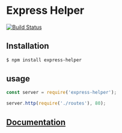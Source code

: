 # Express Helper
[![Build Status](https://travis-ci.com/jwepdx/express-helper.svg?branch=master)](https://travis-ci.com/jwepdx/express-helper)
## Installation
``` bash
$ npm install express-helper
```
## usage
``` javascript
const server = require('express-helper');

server.http(require('./routes'), 80);
```

## [Documentation](/wiki)
